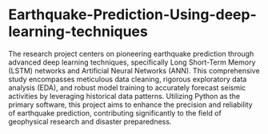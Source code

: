 # Earthquake-Prediction-Using-deep-learning-techniques
The research project centers on pioneering earthquake prediction through advanced deep learning techniques, specifically Long Short-Term Memory (LSTM) networks and Artificial Neural Networks (ANN). This comprehensive study encompasses meticulous data cleaning, rigorous exploratory data analysis (EDA), and robust model training to accurately forecast seismic activities by leveraging historical data patterns. Utilizing Python as the primary software, this project aims to enhance the precision and reliability of earthquake prediction, contributing significantly to the field of geophysical research and disaster preparedness.
